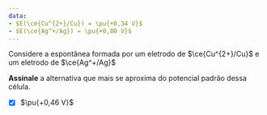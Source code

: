 ```yaml
---
data:
- $E(\ce{Cu^{2+}/Cu}) = \pu{+0,34 V}$
- $E(\ce{Ag^+/Ag}) = \pu{+0,80 V}$
---
```


Considere a espontânea formada por um eletrodo de $\ce{Cu^{2+}/Cu}$ e um eletrodo de $\ce{Ag^+/Ag}$

**Assinale** a alternativa que mais se aproxima do potencial padrão dessa célula.

- [x] $\pu{+0,46 V}$
